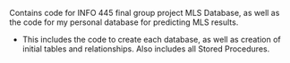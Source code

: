 Contains code for INFO 445 final group project MLS Database, as well as the code for my personal database for predicting MLS results. 
- This includes the code to create each database, as well as creation of initial tables and relationships. Also includes all Stored Procedures. 
